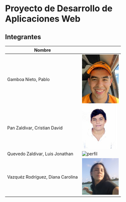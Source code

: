 # Proyecto de Desarrollo de Aplicaciones Web

## Integrantes 

| Nombre | <!-- --> |
|--------|-|
|Gamboa Nieto, Pablo|![perfil](/img/ProfilePicPablo2.jpeg)|
|Pan Zaldivar, Cristian David| ![perfil](/img/cristianPan.jpeg)|
|Quevedo Zaldivar, Luis Jonathan|![perfil](/img/)|
|Vazquéz Rodríguez, Diana Carolina|![perfil](/img/DianaVazquez.png)|
